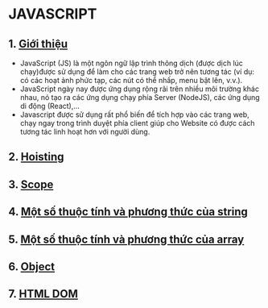 # JAVASCRIPT
## 1. [Giới thiệu](js.md)
- JavaScript (JS) là một ngôn ngữ lập trình thông dịch (được dịch lúc chạy)được sử dụng để làm cho các trang web trở nên tương tác (ví dụ: có các hoạt ảnh phức tạp, các nút có thể nhấp, menu bật lên, v.v.). 
- JavaScript ngày nay được ứng dụng rộng rãi trên nhiều môi trường khác nhau, nó tạo ra các ứng dụng chạy phía Server (NodeJS), các ứng dụng di động (React),...
- Javascript được sử dụng rất phổ biến để tích hợp vào các trang web, chạy ngay trong trình duyệt phía client giúp cho Website có được cách tương tác linh hoạt hơn với người dùng.

## 2. [Hoisting](hoisting.md)
## 3. [Scope](scope.md)
## 4. [Một số thuộc tính và phương thức của string](string.md)
## 5. [Một số thuộc tính và phương thức của array](array.md)
## 6. [Object](object.md)
## 7. [HTML DOM](./HTML_DOM/readme.md)